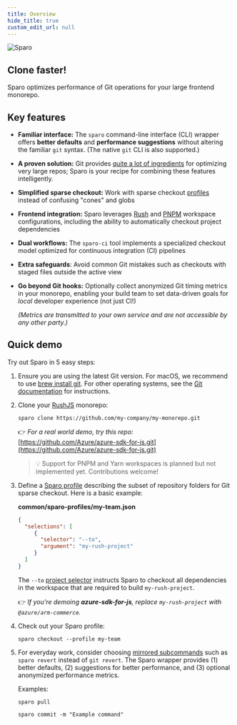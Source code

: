 ```yaml
---
title: Overview
hide_title: true
custom_edit_url: null
---
```


<div style={{ display: 'flex', justifyContent: 'center', alignItems: 'center' }}>
  <img src="images/site/sparo-logo.svg" alt="Sparo" title="Sparo" style={{ width: '380px', paddingTop: '30px' }} />
</div>

## Clone faster!

Sparo optimizes performance of Git operations for your large frontend monorepo.

<!-- Text below this line should stay in sync with the project and repo README.md -->
<!-- ---------------------------------------------------------------------------- -->

## Key features

- **Familiar interface:** The `sparo` command-line interface (CLI) wrapper offers **better defaults** and **performance suggestions** without altering the familiar `git` syntax. (The native `git` CLI is also supported.)
- **A proven solution:** Git provides [quite a lot of ingredients](./pages/reference/git_optimization.md) for optimizing very large repos; Sparo is your recipe for combining these features intelligently.
- **Simplified sparse checkout:** Work with sparse checkout [profiles](./pages/guide/sparo_profiles.md) instead of confusing "cones" and globs
- **Frontend integration:** Sparo leverages [Rush](https://rushjs.io/) and [PNPM](https://pnpm.io/) workspace configurations, including the ability to automatically checkout project dependencies
- **Dual workflows:** The `sparo-ci` tool implements a specialized checkout model optimized for continuous integration (CI) pipelines
- **Extra safeguards**: Avoid common Git mistakes such as checkouts with staged files outside the active view
- **Go beyond Git hooks:** Optionally collect anonymized Git timing metrics in your monorepo, enabling your build team to set data-driven goals for _local_ developer experience (not just CI!)

  _(Metrics are transmitted to your own service and are not accessible by any other party.)_

<!-- ---------------------------------------------------------------------------- -->
<!-- Text above this line should stay in sync with the project and repo README.md -->

## Quick demo

Try out Sparo in 5 easy steps:

1. Ensure you are using the latest Git version. For macOS, we recommend to use [brew install git](https://git-scm.com/download/mac).  For other operating systems, see the [Git documentation](https://git-scm.com/book/en/v2/Getting-Started-Installing-Git) for instructions.

2. Clone your [RushJS](https://rushjs.io/) monorepo:

   ```shell
   sparo clone https://github.com/my-company/my-monorepo.git
   ```

   👉 _For a real world demo, try this repo:_
   [https://github.com/Azure/azure-sdk-for-js.git](https://github.com/Azure/azure-sdk-for-js.git)

   > 💡 Support for PNPM and Yarn workspaces is planned but not implemented yet. Contributions welcome!

3. Define a [Sparo profile](./pages/configs/profile_json.md) describing the subset of repository folders for Git sparse checkout.  Here is a basic example:

   **common/sparo-profiles/my-team.json**
   ```json
   {
     "selections": [
        {
          "selector": "--to",
          "argument": "my-rush-project"
        }
     ]
   }
   ```
   The `--to` [project selector](https://rushjs.io/pages/developer/selecting_subsets/#--to) instructs Sparo to checkout all dependencies in the workspace that are required to build `my-rush-project`.

   👉 _If you're demoing **azure-sdk-for-js**, replace `my-rush-project` with `@azure/arm-commerce`._

4. Check out your Sparo profile:

   ```shell
   sparo checkout --profile my-team
   ```

5. For everyday work, consider choosing [mirrored subcommands](./pages/commands/overview.md) such as `sparo revert` instead of `git revert`. The Sparo wrapper provides (1) better defaults, (2) suggestions for better performance, and (3) optional anonymized performance metrics.

   Examples:

   ```shell
   sparo pull

   sparo commit -m "Example command"
   ```


